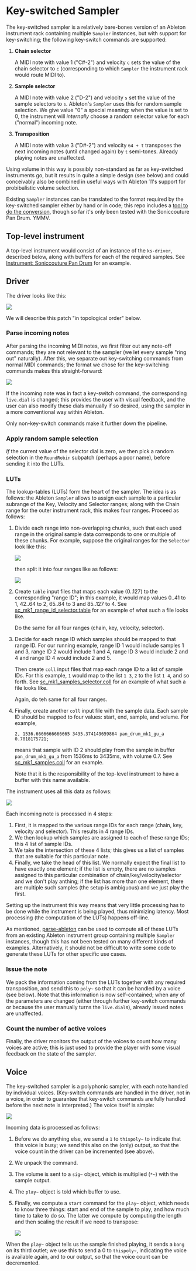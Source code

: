 # Key-switched Sampler

The key-switched sampler is a relatively bare-bones version of an Ableton
instrument rack containing multiple `Sampler` instances, but with support for
key-switching; the following  key-switch commands are supported:

1. **Chain selector**

   A MIDI note with value 1 ("C#-2") and velocity `c` sets the value of the
   chain selector to `c` (corresponding to which `Sampler` the instrument rack
   would route MIDI to).

2. **Sample selector**

   A MIDI note with value 2 ("D-2") and velocity `s` set the value of the sample
   selectors to `s`. Ableton's `Sampler` uses this for random sample selection.
   We give value "0" a special meaning: when the value is set to 0, the
   instrument will _internally_ choose a random selector value for each
   ("normal") incoming note.

3. **Transposition**

   A MIDI note with value 3 ("D#-2") and velocity `64 + t` transposes the next
   incoming notes (until changed again) by `t` semi-tones. Already playing notes
   are unaffected.

Using volume in this way is possibly non-standard as far as key-switched
instruments go, but it results in quite a simple design (see below) and could
conceivably also be combined in useful ways with Ableton 11's support for
probibalistic volume selection.

Existing `Sampler` instances can be translated to the format required by
the key-switched sampler either by hand or in code; this repo includes a
[tool to do the conversion](/parse-ableton), though so far it's only been
tested with the Soniccouture Pan Drum. YMMV.

## Top-level instrument

A top-level instrument would consist of an instance of the `ks-driver`,
described below, along with buffers for each of the required samples. See
[Instrument: Soniccouture Pan Drum](/docs/instrument/Soniccouture.md)
for an example.

## Driver

The driver looks like this:

![](/docs/img/ks-driver.png)

We will describe this patch "in topological order" below.

### Parse incoming notes

After parsing the incoming MIDI notes, we first filter out any note-off
commands; they are not relevant to the sampler (we let every sample "ring out"
naturally). After this, we separate out key-switching commands from normal
MIDI commands; the format we chose for the key-switching commands makes this
straight-forward:

![](/docs/img/ks-driver-interpret-KS.png)

If the incoming note was in fact a key-switch command, the corresponding
`live.dial` is changed; this provides the user with visual feedback, and the
user can also modify these dials manually if so desired, using the sampler
in a more conventional way within Ableton.

Only non-key-switch commands make it further down the pipeline.

### Apply random sample selection

_If_ the current value of the selector dial is zero, we then pick a random
selection in the `RoundRobin` subpatch (perhaps a poor name), before sending
it into the LUTs.

### LUTs

The lookup-tables (LUTs) form the heart of the sampler. The idea is as follows:
the Ableton `Sampler` allows to assign each sample to a particular subrange of
the Key, Velocity and Selector ranges; along with the Chain range for the
outer instrument rack, this makes four ranges. Proceed as follows:

1. Divide each range into non-overlapping chunks, such that each used range
   in the original sample data corresponds to one or multiple of these chunks.
   For example, suppose the original ranges for the `Selector` look like this:

   ![](/docs/img/ableton-selector-ranges-before.png)

   then split it into four ranges like as follows:

   ![](/docs/img/ableton-selector-ranges-after.png)

2. Create `table` input files that maps each value (0..127) to the corresponding
   "range ID"; in this example, it would map values 0..41 to 1, 42..64 to 2,
   65..84 to 3 and 85..127 to 4. See
   [sc_mk1_range_id_selector.table](/ks-sampler/sc_mk1_range_id_selector.table)
   for an example of what such a file looks like.

   Do the same for all four ranges (chain, key, velocity, selector).

3. Decide for each range ID which samples should be mapped to that range ID.
   For our running example, range ID 1 would include samples 1 and 3,
   range ID 2 would include 1 and 4, range ID 3 would include 2 and 4 and
   range ID 4 would include 2 and 5.

   Then create `coll` input files that map each range ID to a list of sample
   IDs. For this example, `1` would map to the list `1 3`, `2` to the list
   `1 4`, and so forth. See
   [sc_mk1_samples_selector.coll](/ks-sampler/sc_mk1_samples_selector.coll)
   for an example of what such a file looks like.

   Again, do teh same for all four ranges.

4. Finally, create another `coll` input file with the sample data. Each sample
   ID should be mapped to four values: start, end, sample, and volume. For
   example,

   ```
   2, 1536.6666666666665 3435.374149659864 pan_drum_mk1_gu_a 0.7018175721;
   ```

   means that sample with ID 2 should play from the sample in buffer
   `pan_drum_mk1_gu_a` from 1536ms to 3435ms, with volume 0.7. See
   [sc_mk1_samples.coll](/ks-sampler/sc_mk1_samples.coll)
   for an example.

   Note that it is the responsibility of the top-level instrument to have a
   buffer with this name available.

The instrument uses all this data as follows:

![](/docs/img/ks-driver-LUTs.png)

Each incoming note is processed in 4 steps:

1. First, it is mapped to the various range IDs for each range
   (chain, key, velocity and selector). This results in 4 range IDs.
2. We then lookup which samples are assigned to each of these range IDs;
   this 4 list of sample IDs.
3. We take the intersection of these 4 lists; this gives us a list of samples
   that are suitable for this particular note.
4. Finally, we take the head of this list. We normally expect the final list
   to have exactly one element; if the list is empty, there are no samples
   assigned to this particular combination of chain/key/velocity/selector and we
   don't play anthing; if the list has more than one element, there are multiple
   such samples (the setup is ambiguous) and we just play the first.

Setting up the instrument this way means that very little processing has to
be done while the instrument is being played, thus minimizing latency. Most
processing (the computation of the LUTs) happens off-line.

As mentioned, [parse-ableton](/parse-ableton) can be used to compute all of
these LUTs from an existing Ableton instrument group containing multiple
`Sampler` instances, though this has not been tested on many different kinds
of examples. Alternatively, it should not be difficult to write some code
to generate these LUTs for other specific use cases.

### Issue the note

We pack the information coming from the LUTs together with any required
transposition, and send this to `poly~` so that it can be handled by a voice
(see below). Note that this information is now self-contained; when any of the
parameters are changed (either through further key-switch commands or because
the user manually turns the `live.dial`s), already issued notes are unaffected.

### Count the number of active voices

Finally, the driver monitors the output of the voices to count how many
voices are active; this is just used to provide the player with some visual
feedback on the state of the sampler.

## Voice

The key-switched sampler is a polyphonic sampler, with each note handled by
individual voices. (Key-switch commands are handled in the driver, not in a
voice, in order to guarantee that key-switch commands are fully handled before
the next note is interpreted.) The voice itself is simple:

![](/docs/img/ks-voice.png)

Incoming data is processed as follows:

1. Before we do anything else, we send a `1` to `thispoly~` to indicate that
   this voice is busy; we send this also on the (only) output, so that the
   voice count in the driver can be incremented (see above).

2. We unpack the command.

3. The volume is sent to a `sig~` object, which is multiplied (`*~`) with
   the sample output.

4. The `play~` object is told which buffer to use.

5. Finally, we compute a `start` command for the `play~` object, which needs
   to know three things: start and end of the sample to play, and how much
   time to take to do so. The latter we compute by computing the length and
   then scaling the result if we need to transpose:

   ![](/docs/img/ks-voice-Start.png)

When the `play~` object tells us the sample finished playing, it sends a `bang`
on its third outlet; we use this to send a 0 to `thispoly~`, indicating the
voice is available again, and to our output, so that the voice count can be
decremented.
